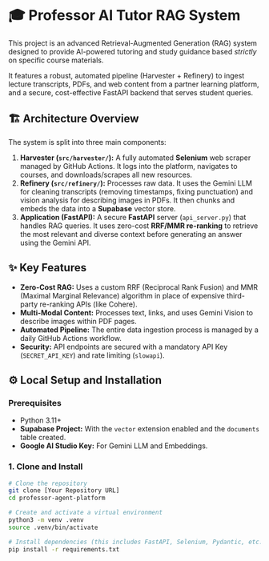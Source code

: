 # 🎓 Professor AI Tutor RAG System

This project is an advanced Retrieval-Augmented Generation (RAG) system designed to provide AI-powered tutoring and study guidance based *strictly* on specific course materials.

It features a robust, automated pipeline (Harvester + Refinery) to ingest lecture transcripts, PDFs, and web content from a partner learning platform, and a secure, cost-effective FastAPI backend that serves student queries.

## 🏗️ Architecture Overview

The system is split into three main components:

1.  **Harvester (`src/harvester/`):** A fully automated **Selenium** web scraper managed by GitHub Actions. It logs into the platform, navigates to courses, and downloads/scrapes all new resources.
2.  **Refinery (`src/refinery/`):** Processes raw data. It uses the Gemini LLM for cleaning transcripts (removing timestamps, fixing punctuation) and vision analysis for describing images in PDFs. It then chunks and embeds the data into a **Supabase** vector store.
3.  **Application (FastAPI):** A secure **FastAPI** server (`api_server.py`) that handles RAG queries. It uses zero-cost **RRF/MMR re-ranking** to retrieve the most relevant and diverse context before generating an answer using the Gemini API.

## ✨ Key Features

* **Zero-Cost RAG:** Uses a custom RRF (Reciprocal Rank Fusion) and MMR (Maximal Marginal Relevance) algorithm in place of expensive third-party re-ranking APIs (like Cohere).
* **Multi-Modal Content:** Processes text, links, and uses Gemini Vision to describe images within PDF pages.
* **Automated Pipeline:** The entire data ingestion process is managed by a daily GitHub Actions workflow.
* **Security:** API endpoints are secured with a mandatory API Key (`SECRET_API_KEY`) and rate limiting (`slowapi`).

## ⚙️ Local Setup and Installation

### Prerequisites

* Python 3.11+
* **Supabase Project:** With the `vector` extension enabled and the `documents` table created.
* **Google AI Studio Key:** For Gemini LLM and Embeddings.

### 1. Clone and Install

```bash
# Clone the repository
git clone [Your Repository URL]
cd professor-agent-platform

# Create and activate a virtual environment
python3 -m venv .venv
source .venv/bin/activate

# Install dependencies (this includes FastAPI, Selenium, Pydantic, etc.)
pip install -r requirements.txt